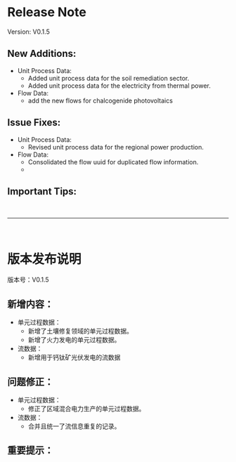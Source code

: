 # Release Note

Version: V0.1.5

## New Additions:

- Unit Process Data:
  - Added unit process data for the soil remediation sector.
  - Added unit process data for the electricity from thermal power.
- Flow Data:
  - add the new flows for chalcogenide photovoltaics

## Issue Fixes:

- Unit Process Data:
  - Revised unit process data for the regional power production.
- Flow Data:
  - Consolidated the flow uuid for duplicated flow information.
  - 

## Important Tips:

<br>

---

<br>

# 版本发布说明

版本号：V0.1.5

## 新增内容：

- 单元过程数据：
  - 新增了土壤修复领域的单元过程数据。
  - 新增了火力发电的单元过程数据。
- 流数据：
  - 新增用于钙钛矿光伏发电的流数据

## 问题修正：

- 单元过程数据：
  - 修正了区域混合电力生产的单元过程数据。
- 流数据：
  - 合并且统一了流信息重复的记录。

## 重要提示：
